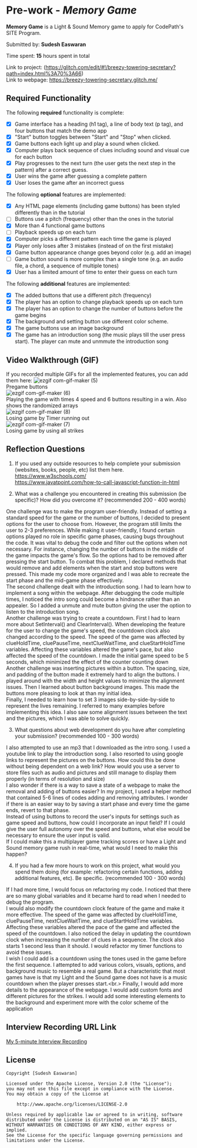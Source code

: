 # Pre-work - *Memory Game*

**Memory Game** is a Light & Sound Memory game to apply for CodePath's SITE Program. 

Submitted by: **Sudesh Easwaran**

Time spent: **15** hours spent in total

Link to project: (https://glitch.com/edit/#!/breezy-towering-secretary?path=index.html%3A70%3A66)<br>
Link to webpage: https://breezy-towering-secretary.glitch.me/

## Required Functionality

The following **required** functionality is complete:

* [x] Game interface has a heading (h1 tag), a line of body text (p tag), and four buttons that match the demo app
* [x] "Start" button toggles between "Start" and "Stop" when clicked. 
* [x] Game buttons each light up and play a sound when clicked. 
* [x] Computer plays back sequence of clues including sound and visual cue for each button
* [x] Play progresses to the next turn (the user gets the next step in the pattern) after a correct guess. 
* [x] User wins the game after guessing a complete pattern
* [x] User loses the game after an incorrect guess

The following **optional** features are implemented:

* [x] Any HTML page elements (including game buttons) has been styled differently than in the tutorial
* [ ] Buttons use a pitch (frequency) other than the ones in the tutorial
* [x] More than 4 functional game buttons
* [ ] Playback speeds up on each turn
* [x] Computer picks a different pattern each time the game is played
* [x] Player only loses after 3 mistakes (instead of on the first mistake)
* [x] Game button appearance change goes beyond color (e.g. add an image)
* [ ] Game button sound is more complex than a single tone (e.g. an audio file, a chord, a sequence of multiple tones)
* [x] User has a limited amount of time to enter their guess on each turn

The following **additional** features are implemented:
- [x] The added buttons that use a different pitch (frequency)
- [x] The player has an option to change playback speeds up on each turn
- [x] The player has an option to change the number of buttons before the game begins
- [x] The background and setting button use different color scheme.
- [x] The game buttons use an image background
- [x] The game has an introduction song (the music plays till the user press start). The player can mute and unmmute the introduction song
## Video Walkthrough (GIF)

If you recorded multiple GIFs for all the implemented features, you can add them here:
![ezgif com-gif-maker (5)](https://user-images.githubusercontent.com/70345588/161146243-a2838c9a-01e2-4979-9d96-e6363bc570cb.gif)<br>
Pregame buttons <br>
![ezgif com-gif-maker (6)](https://user-images.githubusercontent.com/70345588/161146250-d3be17e3-5ffd-42ba-8bcf-c5e899898f9c.gif)<br>
Playing the game with times 4 speed and 6 buttons resulting in a win. Also shows the randomized arrays <br>
![ezgif com-gif-maker (8)](https://user-images.githubusercontent.com/70345588/161144915-ccca0c7a-7a37-4ab1-ab08-5619fb63cf57.gif)<br>
Losing game by Timer running out <br>
![ezgif com-gif-maker (7)](https://user-images.githubusercontent.com/70345588/161146237-e55cd636-7fe4-4ade-80ca-96a272ad3ab8.gif)<br>
Losing game by using all strikes <br>



## Reflection Questions
1. If you used any outside resources to help complete your submission (websites, books, people, etc) list them here. 
https://www.w3schools.com/ <br/>
https://www.javatpoint.com/how-to-call-javascript-function-in-html

2. What was a challenge you encountered in creating this submission (be specific)? How did you overcome it? (recommended 200 - 400 words)

One challenge was to make the program user-friendly. Instead of setting a standard speed for the game or the number of buttons, I decided to present options for the user to choose from. However, the program still limits the user to 2-3 preferences. While making it user-friendly, I found certain options played no role in specific game phases, causing bugs throughout the code. It was vital to debug the code and filter out the options when not necessary. For instance, changing the number of buttons in the middle of the game impacts the game's flow. So the options had to be removed after pressing the start button. To combat this problem, I declared methods that would remove and add elements when the start and stop buttons were pressed. This made my code more organized and I was able to recreate the start phase and the mid-game phase effectively.<br/>
The second challenge dealt with the introduction song. I had to learn how to implement a song within the webpage. After debugging the code multiple times, I noticed the intro song could become a hindrance rather than an appealer. So I added a unmute and mute button giving the user the option to listen to the introduction song.<br/>
Another challenge was trying to create a countdown. First I had to learn more about SetInterval() and ClearInterval(). When developing the feature for the user to change the game's speed, the countdown clock also changed according to the speed. The speed of the game was affected by clueHoldTime, cluePauseTime, nextClueWaitTime, and clueStartHoldTime variables. Affecting these variables altered the game's pace, but also affected the speed of the countdown. I made the initial game speed to be 5 seconds, which minimized the effect of the counter counting down <br/>
Another challenge was inserting pictures within a button. The spacing, size, and padding of the button made it extremely hard to align the buttons. I played around with the width and height values to minimize the alignment issues. Then I learned about button background images. This made the buttons more pleasing to look at than my initial idea.<br/>
Finally, I needed to learn how to set 3 images side-by-side-by-side to represent the lives remaining. I referred to many examples before implementing this idea. I also saw some alignment issues between the text and the pictures, which I was able to solve quickly.<br>


3. What questions about web development do you have after completing your submission? (recommended 100 - 300 words) 

I also attempted to use an mp3 that I downloaded as the intro song. I used a youtube link to play the introduction song. I also resorted to using google links to represent the pictures on the buttons. How could this be done without being dependent on a web link? How would you use a server to store files such as audio and pictures and still manage to display them properly (in terms of resolution and size)<br>
I also wonder if there is a way to save a state of a webpage to make the removal and adding of buttons easier? In my project, I used a helper method that contained 5-6 lines of codes adding and removing attributes. I wonder if there is an easier way to by saving a start phase and every time the game ends, revert to that phase.<br>
Instead of using buttons to record the user's inputs for settings such as game speed and buttons, how could I incorporate an input field? If I could give the user full autonomy over the speed and buttons, what else would be necessary to ensure the user input is valid. <br>
If I could make this a multiplayer game tracking scores or have a Light and Sound memory game rush in real-time, what would I need to make this happen? <br>

4. If you had a few more hours to work on this project, what would you spend them doing (for example: refactoring certain functions, adding additional features, etc). Be specific. (recommended 100 - 300 words) 

If I had more time, I would focus on refactoring my code. I noticed that there are so many global variables and it became hard to read when I needed to debug the program. <br/>
I would also modify the countdown clock feature of the game and make it more effective. The speed of the game was affected by clueHoldTime, cluePauseTime, nextClueWaitTime, and clueStartHoldTime variables. Affecting these variables altered the pace of the game and affected the speed of the countdown. I also noticed the delay in updating the countdown clock when increasing the number of clues in a sequence. The clock also starts 1 second less than it should. I would refactor my timer functions to avoid these issues.<br/>
I wish I could add is a countdown using the tones used in the game before the first sequence. I attempted to add various colors, visuals, options, and background music to resemble a real game. But a characteristic that most games have is that my Light and the Sound game does not have is a music countdown when the player presses start.<br.>
Finally, I would add more details to the appearance of the webpage. I would add custom fonts and different pictures for the strikes. I would add some interesting elements to the background and experiment more with the color scheme of the application<br/>



## Interview Recording URL Link

[My 5-minute Interview Recording](https://youtu.be/deXkVu4LAv4)


## License

    Copyright [Sudesh Easwaran]

    Licensed under the Apache License, Version 2.0 (the "License");
    you may not use this file except in compliance with the License.
    You may obtain a copy of the License at

        http://www.apache.org/licenses/LICENSE-2.0

    Unless required by applicable law or agreed to in writing, software
    distributed under the License is distributed on an "AS IS" BASIS,
    WITHOUT WARRANTIES OR CONDITIONS OF ANY KIND, either express or implied.
    See the License for the specific language governing permissions and
    limitations under the License.
